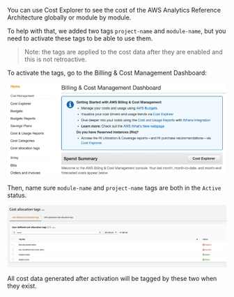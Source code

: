You can use Cost Explorer to see the cost of the AWS Analytics Reference Architecture globally or module by module.

To help with that, we added two tags `project-name` and `module-name`, but you need to activate these tags to be able to use them.


> Note:  the tags are applied to the cost data after they are enabled and this is not retroactive.

To activate the tags, go to the Billing & Cost Management Dashboard:

![Billing & Cost Management Dashboard](../resources/cost-1.png)

Then, name sure `module-name` and `project-name` tags are both in the `Active` status.

![Cost allocation tags](../resources/cost-2.png)

All cost data generated after activation will be tagged by these two when they exist.